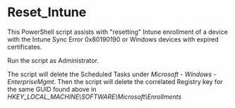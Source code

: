 # Reset_Intune
This PowerShell script assists with "resetting" Intune enrollment of a device with the Intune Sync Error 0x80190190 or Windows devices with expired certificates.

Run the script as Administrator.

The script will delete the Scheduled Tasks under _Microsoft - Windows - EnterpriseMgmt_.
Then the script will delete the correlated Registry key for the same GUID found above in _HKEY_LOCAL_MACHINE\SOFTWARE\Microsoft\Enrollments_
